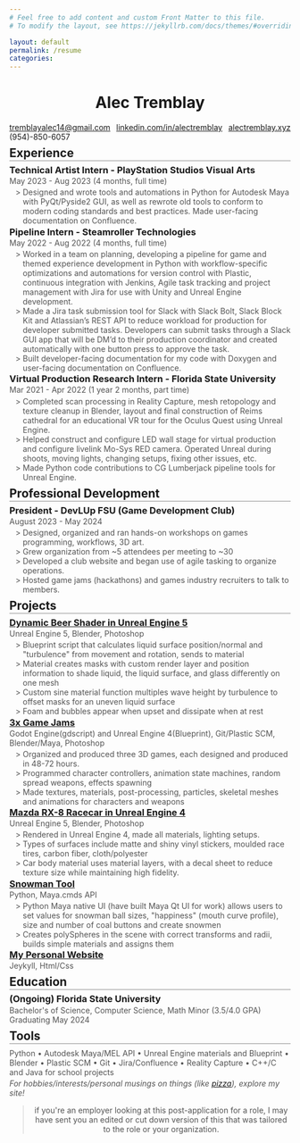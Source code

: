 ```yaml
---
# Feel free to add content and custom Front Matter to this file.
# To modify the layout, see https://jekyllrb.com/docs/themes/#overriding-theme-defaults

layout: default
permalink: /resume
categories:
---
```


<style>

@import url('https://fonts.googleapis.com/css2?family=Atkinson+Hyperlegible&display=swap');

 .w {
    font-family: 'Atkinson Hyperlegible', monospace;
    max-width: 100%;
    margin-bottom: 0;
    padding: 1rem 2rem;
 }
 h1, blockquote {
   text-align: center;
 }
  h2 {
   border-bottom: 2px ridge;
   width: 100%;
   display: block;
   margin: 0.5rem 0;
 }
h3 {
  margin: 0.1rem 0;
  line-height: 1rem;
}
p, ul {
  margin: 0.2rem 0;
  color: #545454;
}
 ul {
   list-style: "> ";
   padding-left: 1.5rem;
 }
.myLinks { /* thanks old bad portfolio page! */
  margin: 0.2rem 0;
  color: #545454;
  text-align: justify;
  color: black;
}
.myLinks:after { /* Justify last line */
    content: '';
    display: inline-block;
    width: 100%;
}
</style>

# Alec Tremblay

<div class="myLinks">
<a href="mailto:tremblayalec14@gmail.com">tremblayalec14@gmail.com</a>
<a href="https://www.linkedin.com/in/alectremblay/">linkedin.com/in/alectremblay</a>
<a href="https://alectremblay.xyz/">alectremblay.xyz</a>
<a>(954)-850-6057</a>
</div>

## Experience 
### Technical Artist Intern - PlayStation Studios Visual Arts
May 2023 - Aug 2023 (4 months, full time)  
- Designed and wrote tools and automations in Python for Autodesk Maya with PyQt/Pyside2 GUI, as well as rewrote old tools to conform to modern coding standards and best practices. Made user-facing documentation on Confluence.

### Pipeline Intern - Steamroller Technologies  
May 2022 - Aug 2022 (4 months, full time) 
- Worked in a team on planning, developing a pipeline for game and themed experience development in Python with workflow-specific optimizations and automations for version control with Plastic, continuous integration with Jenkins, Agile task tracking and project management with Jira for use with Unity and Unreal Engine development.
- Made a Jira task submission tool for Slack with Slack Bolt, Slack Block Kit and Atlassian’s REST API to reduce workload for production for developer submitted tasks. Developers can submit tasks through a Slack GUI app that will be DM’d to their production coordinator and created automatically with one button press to approve the task.
- Built developer-facing documentation for my code with Doxygen and user-facing documentation on Confluence.

### Virtual Production Research Intern - Florida State University  
Mar 2021 - Apr 2022 (1 year 2 months, part time)  
- Completed scan processing in Reality Capture, mesh retopology and texture cleanup in Blender, layout and final construction of Reims cathedral for an educational VR tour for the Oculus Quest using Unreal Engine.
- Helped construct and configure LED wall stage for virtual production and configure livelink Mo-Sys RED camera. Operated Unreal during shoots, moving lights, changing setups, fixing other issues, etc.
- Made Python code contributions to CG Lumberjack pipeline tools for Unreal Engine.

## Professional Development
### President - DevLUp FSU (Game Development Club)
August 2023 - May 2024  
- Designed, organized and ran hands-on workshops on games programming, workflows, 3D art.
- Grew organization from ~5 attendees per meeting to ~30
- Developed a club website and began use of agile tasking to organize operations.
- Hosted game jams (hackathons) and games industry recruiters to talk to members. 

## Projects
### [Dynamic Beer Shader in Unreal Engine 5](https://alectremblay.xyz/landshark)
Unreal Engine 5, Blender, Photoshop
- Blueprint script that calculates liquid surface position/normal and "turbulence" from movement and rotation, sends to material
- Material creates masks with custom render layer and position information to shade liquid, the liquid surface, and glass differently on one mesh
- Custom sine material function multiples wave height by turbulence to offset masks for an uneven liquid surface
- Foam and bubbles appear when upset and dissipate when at rest  

### [3x Game Jams](https://alectrem.itch.io)
Godot Engine(gdscript) and Unreal Engine 4(Blueprint), Git/Plastic SCM, Blender/Maya, Photoshop  
- Organized and produced three 3D games, each designed and produced in 48-72 hours.
- Programmed character controllers, animation state machines, random spread weapons, effects spawning
- Made textures, materials, post-processing, particles, skeletal meshes and animations for characters and weapons

### [Mazda RX-8 Racecar in Unreal Engine 4](https://alectremblay.xyz/rx8)
Unreal Engine 5, Blender, Photoshop  
- Rendered in Unreal Engine 4, made all materials, lighting setups.
- Types of surfaces include matte and shiny vinyl stickers, moulded race tires, carbon fiber, cloth/polyester
- Car body material uses material layers, with a decal sheet to reduce texture size while maintaining high fidelity.

### [Snowman Tool](https://devlup.org/projects/410635808345686016/view/procedural-snowman-in-maya-with-python)
Python, Maya.cmds API
- Python Maya native UI (have built Maya Qt UI for work) allows users to set values for snowman ball sizes, "happiness" (mouth curve profile), size and number of coal buttons and create snowmen
- Creates polySpheres in the scene with correct transforms and radii, builds simple materials and assigns them

### [My Personal Website](https://alectremblay.xyz/)
Jeykyll, Html/Css


## Education 
### (Ongoing) Florida State University  
Bachelor's of Science, Computer Science, Math Minor (3.5/4.0 GPA)  
Graduating May 2024

## Tools 
Python  •  Autodesk Maya/MEL API • Unreal Engine materials and Blueprint • Blender • Plastic SCM  • Git • Jira/Confluence • Reality Capture • C++/C and Java for school projects  

*For hobbies/interests/personal musings on things (like [pizza](https://alectremblay.xyz/pizza/)), explore my site!*

> if you're an employer looking at this post-application for a role, I may have sent you an edited or cut down version of this that was tailored to the role or your organization.